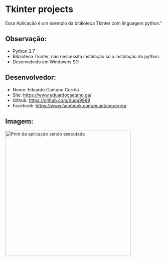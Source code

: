 # Tkinter projects

Essa Aplicação é um exemplo da biblioteca
Tkinter com linguagem python."

## Observação:
- Python 3.7
- Biblioteca Tkinter, não nescessita instalação só a instalação do python.
- Desenvolvido em Windowns SO


## Desenvolvedor:
- Nome: Eduardo Caetano Corrêa
- Site: https://www.eduardocaetano.ga/
- Github: https://github.com/dudu9999
- Facebook: https://www.facebook.com/ecaetanocorrea


## Imagem:

<img src="https://lh3.googleusercontent.com/uJKEydBGYuJOeB0ScwVGMHz3MLn2BTznWM1WzC2STrVhMHxRUhe0_8QHASWpktcaLrVYtK0a7LFRcnVzIHGSezm2Rq1ey5tTJ9w8iMw5Nm6WC2Es3paXaVpTcdkjDkNaBD-LPkDUzcSFVYj7Ct6pFFRPrDmW6o6uAeKVaAn7fyVlv24qDTpWCbAihTYJEpOaTiyc8Vx5OoQZjYb5CtOV_-uUP90IArVPRjY6tC4hgVtBGGS9F3S9vOTakv6zAUaow2Sc_Dv_ErDEBGa2ozkwoUZWXuIfvPXmZ3ZwBFqbQffyMp0k1uGb_wykpNsqskwRdMrdMHPLGW8xuoKRFO7noGyuNgxj8wePpE6uG0VS6p4X0Bq3CrP1P0IUXVaBnrCYh3cWe9Rwudg-NR3EW_9X6l-avde1HZEMPO6h5iK7YIkMto7-4Vk4B2hxpui2rNEZ4E4AOSemHfrvimFu_a8S_0siXRV7jWGa-na8OLq1rhrk6SJq6TIiEZo61CKKAFusrgJVRivF5PO7TB8t5W9g8yjzMMuTdj6uXw-9ZBzhidyyEk7vG4tebYAaprfY-paCEiISzimovupWItdLKTIC_VB5jQPnBJeoyNdZPqp6BoHMOxLVsaZxrg_dd5D08Ec1KGmVtnspry6Up5wviEQSJEwy-ENeWpYLC0JGyoEY9_YrS8FFPC-x2yY=w424-h341-no" alt="Print da aplicação sendo executada" height="400" width="400">
